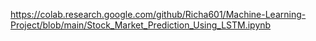 https://colab.research.google.com/github/Richa601/Machine-Learning-Project/blob/main/Stock_Market_Prediction_Using_LSTM.ipynb
